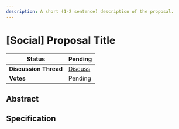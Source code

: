 ```yaml
---
description: A short (1-2 sentence) description of the proposal.
---
```


# [Social] Proposal Title

| **Status**            | Pending                                                                                                                                     |
| --------------------- | ------------------------------------------------------------------------------------------------------------------------------------------- |
| **Discussion Thread** | [Discuss](https://discuss.ens.domains/t/...)                                                                                                |
| **Votes**             | Pending                                                                                                                                     |

## Abstract

<!--
  Abstract is a multi-sentence (short paragraph) summary.
  This should be a very terse and human-readable version of the specification section. Someone should be able to read only the abstract
  to get the gist of what this proposal does. 
-->

## Specification

<!--
  The specification should describe the proposal in detail. The specification should be detailed enough to cover all the details of the proposal.
-->
